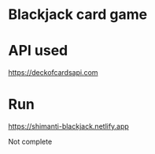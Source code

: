 # Blackjack card game

# API used
https://deckofcardsapi.com

# Run
https://shimanti-blackjack.netlify.app

Not complete 
